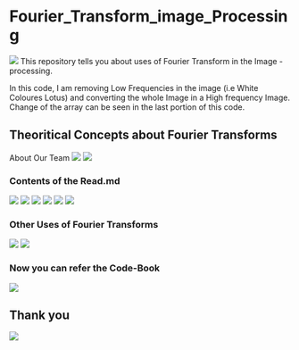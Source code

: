 # Fourier_Transform_image_Processing
<img src="images/1.png">
This repository tells you about uses of Fourier Transform in the Image -processing.

In this code, I am removing Low Frequencies in the image (i.e White Coloures Lotus) and converting the whole Image in a High frequency Image.
Change of the array can be seen in the last portion of this code.

## Theoritical Concepts about Fourier Transforms
About Our Team
<img src="images/2.png">
<img src="images/3.png">

### Contents of the Read.md

<img src="images/4.png">


<img src="images/5.png">
<img src="images/6.png">
<img src="images/7.png">
<img src="images/8.png">
<img src="images/9.png">

### Other Uses of Fourier Transforms

<img src="images/10.png">
<img src="images/11.png">

### Now you can refer the Code-Book

<img src="images/12.png">

## Thank you
<img src="images/13.png">
